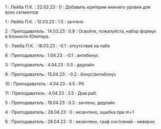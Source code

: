 1 : Лейба П.К. : 22.02.23 : 0 : Добавить критерии нижнего уровня для всех сегментов 

1 : Лейба П.К. : 12.03.23 : 1.5 : зачтено

2 : Преподаватель : 14.03.23 : 0.9 : Освойте, пожалуйста, набор формул в блокноте Юпитера.

5 : Лейба П.К. : 18.03.23 : -0.1 : отсутствие на лабе

6 : Преподаватель : 1.04.23 : -0.1 : антибонус

3 : Преподаватель : 4.04.23 : 0.5 : дедлайн

8 : Преподаватель : 15.04.23 : -0.2 : бонус/антибонус

10 : Преподаватель : 4.04.23 : 4.5 : РК

11 : Преподаватель : 4.04.23 : 3.5 : Дом.раб.

5 : Преподаватель : 19.04.23 : 0.3 : зачтено, дедлайн

4 : Преподаватель : 28.04.23 : 0 : незачтено, ошибка при m=1

6 : Преподаватель : 28.04.23 : 0 : незачтено, граф состояний - неверно

